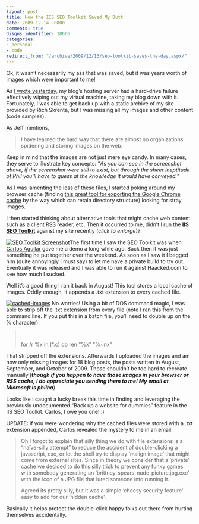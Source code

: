 ```yaml
---
layout: post
title: How the IIS SEO Toolkit Saved My Butt
date: 2009-12-14 -0800
comments: true
disqus_identifier: 18666
categories:
- personal
- code
redirect_from: "/archive/2009/12/13/seo-toolkit-saves-the-day.aspx/"
---
```


Ok, it wasn’t necessarily my ass that was saved, but it was years worth
of images which were important to me!

As [I wrote
yesterday](https://haacked.com/archive/2009/12/14/back-in-business-again.aspx "Back in Business"),
my blog’s hosting server had a hard-drive failure effectively wiping out
my virtual machine, taking my blog down with it. Fortunately, I was able
to get back up with a static archive of my site provided by Rich
Skrenta, but I was missing all my images and other content (code
samples).

As Jeff mentions,

> I have learned the hard way that there are almost no organizations
> spidering and storing images on the web.

Keep in mind that the images are not just mere eye candy. In many cases,
they serve to illustrate key concepts: “*As you can see in the
screenshot above, if the screenshot were still to exist, but through the
sheer ineptitude of Phil you’ll have to guess at the knowledge it would
have conveyed.*”

As I was lamenting the loss of these files, I started poking around my
browser cache (finding [this great tool for exporting the Google Chrome
cache](http://www.nirsoft.net/utils/chrome_cache_view.html "Chrome Cache Viewer")
by the way which can retain directory structure) looking for stray
images.

I then started thinking about alternative tools that might cache web
content such as a client RSS reader, etc. Then it occurred to me, didn’t
I run the [**IIS SEO
Toolkit**](http://www.microsoft.com/web/page.aspx?templang=en-us&chunkfile=seo.html "IIS SEO Toolkit")
against my site recently (*click to enlarge*)?

[![SEO Toolkit
Screenshot](https://haacked.com/images/haacked_com/WindowsLiveWriter/HowtheIISSEOToolkitSavedMyButt_13016/iis-seo-toolkit_thumb.png "SEO Toolkit Screenshot")](https://haacked.com/images/haacked_com/WindowsLiveWriter/HowtheIISSEOToolkitSavedMyButt_13016/iis-seo-toolkit_2.png)The
first time I saw the SEO Toolkit was when [Carlos
Aguilar](http://blogs.msdn.com/carlosag/ "Carlos Aguilar") gave me a
demo a long while ago. Back then it was just something he put together
over the weekend. As soon as I saw it I begged him (quite annoyingly I
must say) to let me have a private build to try out. Eventually it was
released and I was able to run it against Haacked.com to see how much I
sucked.

Well it’s a good thing I ran it back in August! This tool stores a local
cache of images. Oddly enough, it appends a .txt extension to every
cached file.

[![cached-images](https://haacked.com/images/haacked_com/WindowsLiveWriter/HowtheIISSEOToolkitSavedMyButt_13016/cached-images_thumb.png "cached-images")](https://haacked.com/images/haacked_com/WindowsLiveWriter/HowtheIISSEOToolkitSavedMyButt_13016/cached-images_2.png)
No worries! Using a bit of DOS command magic, I was able to strip off
the .txt extension from every file (note I ran this from the command
line. If you put this in a batch file, you’ll need to double up on the %
character).

> `     `
>
> for /r %x in (\*.c) do ren "%x" "%\~nx"

That stripped off the extensions. Afterwards I uploaded the images and
am now only missing images for 18 blog posts, the posts written in
August, September, and October of 2009. Those shouldn’t be too hard to
recreate manually (***though if you happen to have those images in your
browser or RSS cache, I do appreciate you sending them to me! My email
at Microsoft is philha***)

Looks like I caught a lucky break this time in finding and leveraging
the previously undocumented “Back up a website for dummies” feature in
the IIS SEO Toolkit. Carlos, I owe you one! :)

UPDATE: If you were wondering why the cached files were stored with a
.txt extension appended, Carlos revealed the mystery to me in an email.

> Oh I forgot to explain that silly thing we do with file extensions is
> a “naïve-silly attempt” to reduce the accident of double-clicking a
> javascript, exe, or let the shell try to display ‘malign image’ that
> might come from external sites. Since in theory we consider that a
> ‘private’ cache we decided to do this silly trick to prevent any funky
> games with somebody generating an
> ‘brittney-spears-nude-picture.jpg.exe’ with the icon of a JPG file
> that lured someone into running it.
>
> Agreed its pretty silly, but it was a simple ‘cheesy security feature’
> easy to add for our ‘hidden cache’.

Basically it helps protect the double-click happy folks out there from
hurting themselves accidentally.

